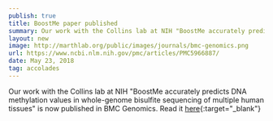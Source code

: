 ```yaml
---
publish: true
title: BoostMe paper published
summary: Our work with the Collins lab at NIH "BoostMe accurately predicts DNA methylation values in whole-genome bisulfite sequencing of multiple human tissues" is now published in BMC Genomics
layout: new
image: http://marthlab.org/public/images/journals/bmc-genomics.png
url: https://www.ncbi.nlm.nih.gov/pmc/articles/PMC5966887/
date: May 23, 2018
tag: accolades
--- 
```


Our work with the Collins lab at NIH "BoostMe accurately predicts DNA methylation values in whole-genome bisulfite sequencing of multiple human tissues" is now published in BMC Genomics. Read it [here](https://www.ncbi.nlm.nih.gov/pmc/articles/PMC5966887/){:target="_blank"}
